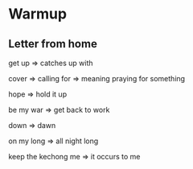 # Warmup

## Letter from home

get up   =>  catches up with

cover  =>  calling for  =>  meaning praying for something 

hope  =>  hold it up

be my war  =>  get back to work

down  =>  dawn

on my long  =>  all night long

keep the kechong me  =>  it occurs to me

